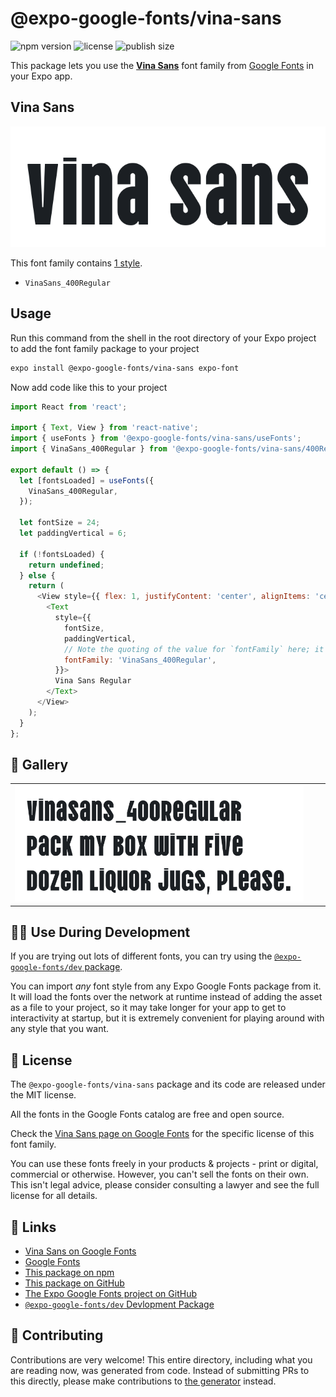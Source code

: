 # @expo-google-fonts/vina-sans

![npm version](https://flat.badgen.net/npm/v/@expo-google-fonts/vina-sans)
![license](https://flat.badgen.net/github/license/expo/google-fonts)
![publish size](https://flat.badgen.net/packagephobia/install/@expo-google-fonts/vina-sans)

This package lets you use the [**Vina Sans**](https://fonts.google.com/specimen/Vina+Sans) font family from [Google Fonts](https://fonts.google.com/) in your Expo app.

## Vina Sans

![Vina Sans](./font-family.png)

This font family contains [1 style](#-gallery).

- `VinaSans_400Regular`

## Usage

Run this command from the shell in the root directory of your Expo project to add the font family package to your project
```sh
expo install @expo-google-fonts/vina-sans expo-font
```

Now add code like this to your project
```js
import React from 'react';

import { Text, View } from 'react-native';
import { useFonts } from '@expo-google-fonts/vina-sans/useFonts';
import { VinaSans_400Regular } from '@expo-google-fonts/vina-sans/400Regular';

export default () => {
  let [fontsLoaded] = useFonts({
    VinaSans_400Regular,
  });

  let fontSize = 24;
  let paddingVertical = 6;

  if (!fontsLoaded) {
    return undefined;
  } else {
    return (
      <View style={{ flex: 1, justifyContent: 'center', alignItems: 'center' }}>
        <Text
          style={{
            fontSize,
            paddingVertical,
            // Note the quoting of the value for `fontFamily` here; it expects a string!
            fontFamily: 'VinaSans_400Regular',
          }}>
          Vina Sans Regular
        </Text>
      </View>
    );
  }
};

```

## 🔡 Gallery


||||
|-|-|-|
|![VinaSans_400Regular](.//400Regular/VinaSans_400Regular.ttf.png)||||


## 👩‍💻 Use During Development

If you are trying out lots of different fonts, you can try using the [`@expo-google-fonts/dev` package](https://github.com/expo/google-fonts/tree/master/font-packages/dev#readme).

You can import *any* font style from any Expo Google Fonts package from it. It will load the fonts
over the network at runtime instead of adding the asset as a file to your project, so it may take longer
for your app to get to interactivity at startup, but it is extremely convenient
for playing around with any style that you want.

## 📖 License

The `@expo-google-fonts/vina-sans` package and its code are released under the MIT license.

All the fonts in the Google Fonts catalog are free and open source.

Check the [Vina Sans page on Google Fonts](https://fonts.google.com/specimen/Vina+Sans) for the specific license of this font family.

You can use these fonts freely in your products & projects - print or digital, commercial or otherwise. However, you can't sell the fonts on their own. This isn't legal advice, please consider consulting a lawyer and see the full license for all details.

## 🔗 Links

- [Vina Sans on Google Fonts](https://fonts.google.com/specimen/Vina+Sans)
- [Google Fonts](https://fonts.google.com/)
- [This package on npm](https://www.npmjs.com/package/@expo-google-fonts/vina-sans)
- [This package on GitHub](https://github.com/expo/google-fonts/tree/master/font-packages/vina-sans)
- [The Expo Google Fonts project on GitHub](https://github.com/expo/google-fonts)
- [`@expo-google-fonts/dev` Devlopment Package](https://github.com/expo/google-fonts/tree/master/font-packages/dev)

## 🤝 Contributing

Contributions are very welcome! This entire directory, including what you are reading now, was generated from code. Instead of submitting PRs to this directly, please make contributions to [the generator](https://github.com/expo/google-fonts/tree/master/packages/generator) instead.
